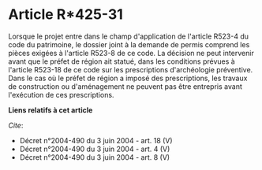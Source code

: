 # Article R*425-31

Lorsque le projet entre dans le champ d'application de l'article R523-4 du code du patrimoine, le dossier joint à la demande
de permis comprend les pièces exigées à l'article R523-8 de ce code. La décision ne peut intervenir avant que le préfet de
région ait statué, dans les conditions prévues à l'article R523-18 de ce code sur les prescriptions d'archéologie préventive.
Dans le cas où le préfet de région a imposé des prescriptions, les travaux de construction ou d'aménagement ne peuvent pas
être entrepris avant l'exécution de ces prescriptions.

**Liens relatifs à cet article**

_Cite_:

  - Décret n°2004-490 du 3 juin 2004 - art. 18 (V)
  - Décret n°2004-490 du 3 juin 2004 - art. 4 (V)
  - Décret n°2004-490 du 3 juin 2004 - art. 8 (V)
